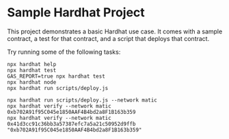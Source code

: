 # Sample Hardhat Project

This project demonstrates a basic Hardhat use case. It comes with a sample contract, a test for that contract, and a script that deploys that contract.

Try running some of the following tasks:

```shell
npx hardhat help
npx hardhat test
GAS_REPORT=true npx hardhat test
npx hardhat node
npx hardhat run scripts/deploy.js

npx hardhat run scripts/deploy.js --network matic
npx hardhat verify --network matic 0xb702A91f95C045e1850AAF4B4bd2a8F1B163b359
npx hardhat verify --network matic 0x41d3cc91c36bb3a57387efc7a5a21c50952d9ffb "0xb702A91f95C045e1850AAF4B4bd2a8F1B163b359"
```
